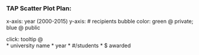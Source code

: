 
### TAP Scatter Plot Plan:

x-axis: year (2000-2015)
y-axis: # recipients
bubble color: green @ private; blue @ public

click: tooltip @  
    * university name
    * year
    * #/students
    * $ awarded

